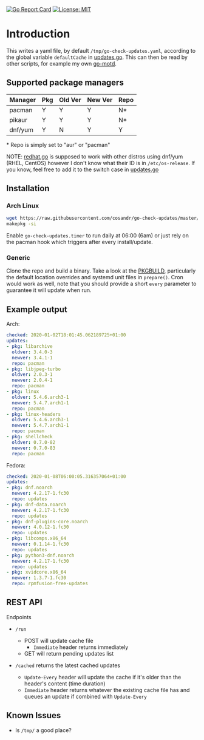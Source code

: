[![Go Report Card](https://goreportcard.com/badge/github.com/cosandr/go-check-updates)](https://goreportcard.com/report/github.com/cosandr/go-check-updates) [![License: MIT](https://img.shields.io/badge/License-MIT-blue.svg)](https://github.com/cosandr/go-check-updates/blob/master/LICENSE)

# Introduction

This writes a yaml file, by default `/tmp/go-check-updates.yaml`, according to the global variable `defaultCache` in [updates.go](./updates.go). This can then be read by other scripts, for example my own [go-motd](https://github.com/cosandr/go-motd).

## Supported package managers

Manager | Pkg | Old Ver | New Ver | Repo
--- | --- | --- | --- | ----
pacman | Y | Y | Y | N*
pikaur | Y | Y | Y | N*
dnf/yum | Y | N | Y | Y

\* Repo is simply set to "aur" or "pacman"

NOTE: [redhat.go](./redhat.go) is supposed to work with other distros using dnf/yum (RHEL, CentOS) however I don't know what their ID is in `/etc/os-release`. If you know, feel free to add it to the switch case in [updates.go](./updates.go)

## Installation

### Arch Linux

```sh
wget https://raw.githubusercontent.com/cosandr/go-check-updates/master/PKGBUILD
makepkg -si
```

Enable `go-check-updates.timer` to run daily at 06:00 (6am) or just rely on the pacman hook which triggers after every install/update.

### Generic

Clone the repo and build a binary. Take a look at the [PKGBUILD](./PKGBUILD), particularly the default location overrides and systemd unit files in `prepare()`. Cron would work as well, note that you should provide a short `every` parameter to guarantee it will update when run.

## Example output

Arch:

```yaml
checked: 2020-01-02T18:01:45.062189725+01:00
updates:
- pkg: libarchive
  oldver: 3.4.0-3
  newver: 3.4.1-1
  repo: pacman
- pkg: libjpeg-turbo
  oldver: 2.0.3-1
  newver: 2.0.4-1
  repo: pacman
- pkg: linux
  oldver: 5.4.6.arch3-1
  newver: 5.4.7.arch1-1
  repo: pacman
- pkg: linux-headers
  oldver: 5.4.6.arch3-1
  newver: 5.4.7.arch1-1
  repo: pacman
- pkg: shellcheck
  oldver: 0.7.0-82
  newver: 0.7.0-83
  repo: pacman
```

Fedora:

```yaml
checked: 2020-01-08T06:00:05.316357064+01:00
updates:
- pkg: dnf.noarch
  newver: 4.2.17-1.fc30
  repo: updates
- pkg: dnf-data.noarch
  newver: 4.2.17-1.fc30
  repo: updates
- pkg: dnf-plugins-core.noarch
  newver: 4.0.12-1.fc30
  repo: updates
- pkg: libcomps.x86_64
  newver: 0.1.14-1.fc30
  repo: updates
- pkg: python3-dnf.noarch
  newver: 4.2.17-1.fc30
  repo: updates
- pkg: xvidcore.x86_64
  newver: 1.3.7-1.fc30
  repo: rpmfusion-free-updates
```

## REST API

Endpoints
- `/run`  
  - POST will update cache file
    - `Immediate` header returns immediately
  - GET will return pending updates list

- `/cached` returns the latest cached updates
  - `Update-Every` header will update the cache if it's older than the header's content (time duration)
  - `Immediate` header returns whatever the existing cache file has and queues an update if combined with `Update-Every`
## Known Issues

- Is `/tmp/` a good place?
